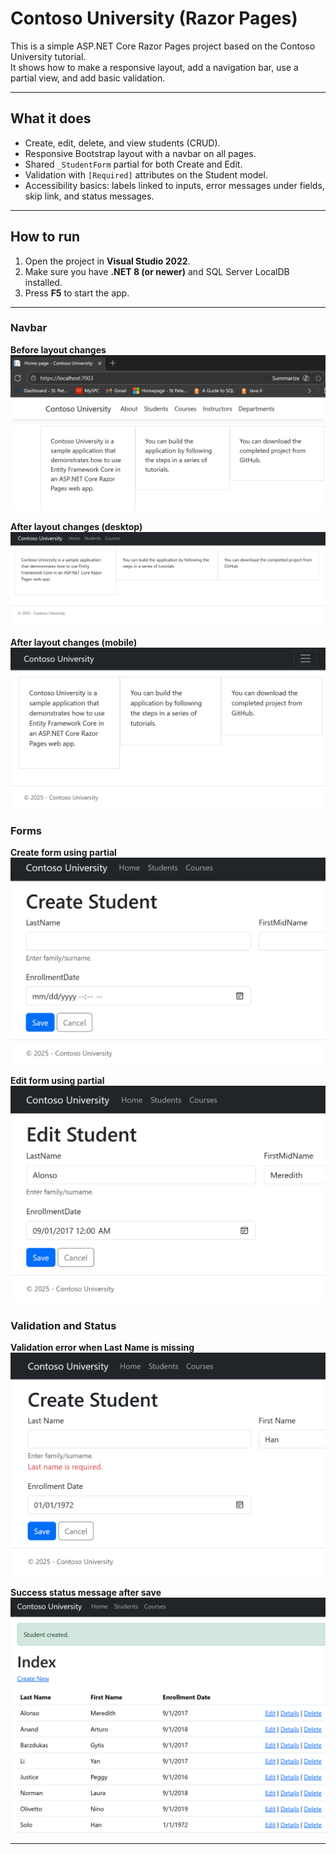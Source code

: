 # Contoso University (Razor Pages)

This is a simple ASP.NET Core Razor Pages project based on the Contoso University tutorial.  
It shows how to make a responsive layout, add a navigation bar, use a partial view, and add basic validation.

---

## What it does
- Create, edit, delete, and view students (CRUD).
- Responsive Bootstrap layout with a navbar on all pages.
- Shared `_StudentForm` partial for both Create and Edit.
- Validation with `[Required]` attributes on the Student model.
- Accessibility basics: labels linked to inputs, error messages under fields, skip link, and status messages.

---

## How to run
1. Open the project in **Visual Studio 2022**.
2. Make sure you have **.NET 8 (or newer)** and SQL Server LocalDB installed.
3. Press **F5** to start the app.

---

### Navbar
**Before layout changes**
![Before Navbar](screenshots/before-navbar.png)

**After layout changes (desktop)**
![After Navbar](screenshots/after-navbar.png)

**After layout changes (mobile)**
![After Navbar Mobile](screenshots/after-navbar-mobile.png)

### Forms
**Create form using partial**
![Create Student Partial](screenshots/create-student-partial.png)

**Edit form using partial**
![Edit Student Partial](screenshots/edit-student-partial.png)

### Validation and Status
**Validation error when Last Name is missing**
![Validation Error](screenshots/create-validation.png)

**Success status message after save**
![Status Message](screenshots/status-message.png)

---